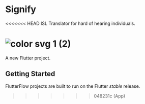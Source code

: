 # Signify
<<<<<<< HEAD
ISL Translator for hard of hearing individuals.

![color svg 1 (2)](https://github.com/user-attachments/assets/93b54033-76a0-4f0b-9c9f-6a1bbe99e44e)
=======

A new Flutter project.

## Getting Started

FlutterFlow projects are built to run on the Flutter _stable_ release.
>>>>>>> 048231c (App)
